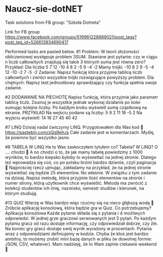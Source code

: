 # Naucz-sie-dotNET
Task solutions from FB group: "Szkoła Dotneta"

Link for FB group
https://www.facebook.com/groups/519961228689021/post_tags?post_tag_id=526613934690417

Performed tasks are pasted below.
#1
Problem:
W teorii złożoności obliczeniowej występuje problem 3SUM. Stawiane jest pytanie: czy w ciągu n liczb całkowitych znajdują się takie 3 których suma jest równa zero?
Przykład:
Dla liczba 5 7 12 -10 4 8 2 -5 9 -4 -2
Mamy trójki:
-10 8 2
9 -5 -4
12 -10 -2
7 -5 -2
Zadanie:
Napisz funkcję która przyjmie tablicę liczb całkowitych i zwróci wszystkie trójki rozwiązujące powyższy problem.
Dla chętnych:
Napisz test jednostkowy sprawdzający czy funkcja spełnia swoje zadanie.

#2 DODAWANIE NA PIECHOTĘ
Napisz funkcję, która przyjmie jako parametr tablicę liczb.
Zsumuj je wszystkie jednak wykonaj działanie po kolei sumując kolejne liczby. Po każdym kroku wyświetl sumę cząstkową na ekranie.
PRZYKŁAD
Na wejściu podane są liczby:
5 9 2 11 18 -5 2
Na wyjściu wyświetl:
14
16
27
45
40
42

#7 LINQ
Dzisiaj nadal ćwiczymy LINQ.
Przygotowałem dla Was kod 🙂
https://pastebin.com/zQg9ehJs
Całe zadanie jest w komentarzach. Myślę, że powinno być wszystko jasne.

#8 TABELA W LINQ
Ha to Was zaskoczyłem tytułem co? Tabela? W LINQ? O .... chodzi 🙂
A no chodzi o to, że jak mamy tabelę powiedzmy z 1000 wyników, to bardzo kiepsko byłoby to wyświetlać na jednej stronie.
Dlatego też wprowadza się coś, co po polsku brzmi bardzo dziwnie, czyli paginacja 🙂 Najprościej rzecz ujmując, zakładamy na przykład, że na jednej stronie wyświetlać się będzie 25 elementów. No właśnie. W związku z tym zadanie na dzisiaj.
Napisz metodę, która przyjmie ilość elementów na stronie i numer strony, którą użytkownik chce wyświetlić. Metoda ma zwrócić z kolekcji studentów ich imię, nazwisko, semestr studiów i kierunek, na którym studiują.

#13 QUIZ
Wierzę w Was bardzo więc rzućmy się na nieco głębszą wodę 🙂
Zróbcie aplikację konsolową, która będzie gra w Quiz. Co potrzebujemy?
Aplikacja konsolowa
Każde pytanie składa się z pytania i 4 możliwych odpowiedzi.
W jednej grze graczowi serwowanych jest 5 pytań.
Po każdym pytaniu gracz od razu dostaje informację, czy odpowiedział dobrze, czy źle.
Na koniec gry gracz dostaje swój wynik wyrażony w procentach.
Pytania wraz z odpowiedziami definiujemy w kodzie. Chyba że ktoś jest bardzo ambitny, to możemy zrobić mini bazę danych w pliku (w dowolnej formie: JSON, CSV, whatever).
Mam nadzieję, że to Wam zajmie ciekawie weekend 🙂